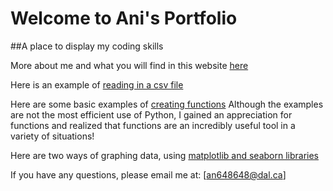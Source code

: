 # Welcome to Ani's Portfolio

##A place to display my coding skills

More about me and what you will find in this website [here](https://github.com/an648648/portfolio.github.io/blob/main/background.md)

Here is an example of [reading in a csv file](https://github.com/an648648/portfolio.github.io/blob/main/reading_in_a_file.ipynb)

Here are some basic examples of [creating functions](https://github.com/an648648/portfolio.github.io/blob/main/creating_functions.ipynb) 
Although the examples are not the most efficient use of Python, I gained an appreciation for functions and realized that functions are an incredibly useful tool in a variety of situations! 

Here are two ways of graphing data, using [matplotlib and seaborn libraries](https://github.com/an648648/portfolio.github.io/blob/main/data_visualizations.ipynb)

If you have any questions, please email me at:
[an648648@dal.ca]

